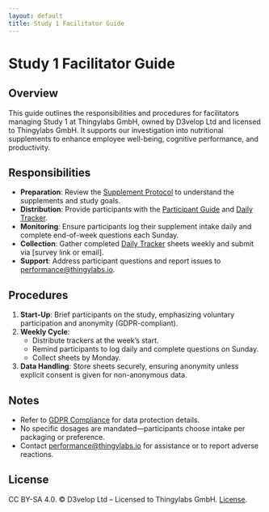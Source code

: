 ```yaml
---
layout: default
title: Study 1 Facilitator Guide
---
```


<!-- docs/study-1-facilitator-guide.md -->
# Study 1 Facilitator Guide

## Overview
This guide outlines the responsibilities and procedures for facilitators managing Study 1 at Thingylabs GmbH, owned by D3velop Ltd and licensed to Thingylabs GmbH. It supports our investigation into nutritional supplements to enhance employee well-being, cognitive performance, and productivity.

## Responsibilities
- **Preparation**: Review the [Supplement Protocol](s1-supplement-protocol) to understand the supplements and study goals.
- **Distribution**: Provide participants with the [Participant Guide](s1-participant-guide) and [Daily Tracker](surveys/s1-daily-tracker.md).
- **Monitoring**: Ensure participants log their supplement intake daily and complete end-of-week questions each Sunday.
- **Collection**: Gather completed [Daily Tracker](surveys/s1-daily-tracker) sheets weekly and submit via [survey link or email].
- **Support**: Address participant questions and report issues to [performance@thingylabs.io](mailto:performance@thingylabs.io).

## Procedures
1. **Start-Up**: Brief participants on the study, emphasizing voluntary participation and anonymity (GDPR-compliant).
2. **Weekly Cycle**:
   - Distribute trackers at the week’s start.
   - Remind participants to log daily and complete questions on Sunday.
   - Collect sheets by Monday.
3. **Data Handling**: Store sheets securely, ensuring anonymity unless explicit consent is given for non-anonymous data.

## Notes
- Refer to [GDPR Compliance](/thingylabs-performance-initiative/gdpr-compliance) for data protection details.
- No specific dosages are mandated—participants choose intake per packaging or preference.
- Contact [performance@thingylabs.io](mailto:performance@thingylabs.io) for assistance or to report adverse reactions.

## License
CC BY-SA 4.0. © D3velop Ltd – Licensed to Thingylabs GmbH. [License](https://creativecommons.org/licenses/by-sa/4.0/).